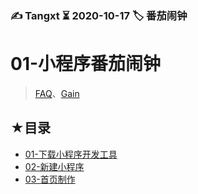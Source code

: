 ### ✍️ Tangxt ⏳ 2020-10-17 🏷️ 番茄闹钟

# 01-小程序番茄闹钟

> [FAQ](./faq.md)、[Gain](./gain.md)

## ★目录

- [01-下载小程序开发工具](./01.md)
- [02-新建小程序](./02.md)
- [03-首页制作](./03.md)